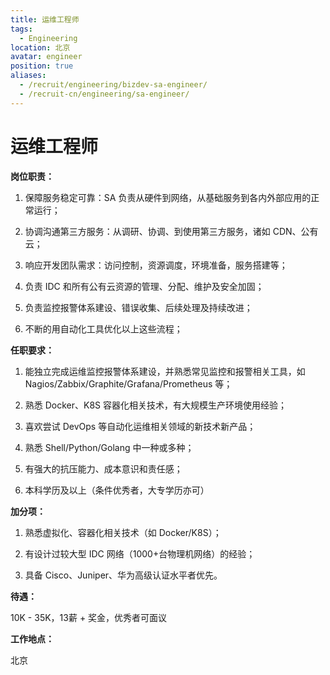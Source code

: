 ```yaml
---
title: 运维工程师
tags:
  - Engineering
location: 北京
avatar: engineer
position: true
aliases:
  - /recruit/engineering/bizdev-sa-engineer/
  - /recruit-cn/engineering/sa-engineer/
---
```


# 运维工程师

**岗位职责：**

1. 保障服务稳定可靠：SA 负责从硬件到网络，从基础服务到各内外部应用的正常运行；

2. 协调沟通第三方服务：从调研、协调、到使用第三方服务，诸如 CDN、公有云；

3. 响应开发团队需求：访问控制，资源调度，环境准备，服务搭建等；

4. 负责 IDC 和所有公有云资源的管理、分配、维护及安全加固；

5. 负责监控报警体系建设、错误收集、后续处理及持续改进；

6. 不断的用自动化工具优化以上这些流程；



**任职要求：**

1. 能独立完成运维监控报警体系建设，并熟悉常见监控和报警相关工具，如 Nagios/Zabbix/Graphite/Grafana/Prometheus 等；

2. 熟悉 Docker、K8S 容器化相关技术，有大规模生产环境使用经验；

3. 喜欢尝试 DevOps 等自动化运维相关领域的新技术新产品；

4. 熟悉 Shell/Python/Golang 中一种或多种；

5. 有强大的抗压能力、成本意识和责任感；

6. 本科学历及以上（条件优秀者，大专学历亦可）


**加分项：**

1. 熟悉虚拟化、容器化相关技术（如 Docker/K8S）；

2. 有设计过较大型 IDC 网络（1000+台物理机网络）的经验；

3. 具备 Cisco、Juniper、华为高级认证水平者优先。



**待遇：**

10K - 35K，13薪 + 奖金，优秀者可面议

**工作地点：**

北京
